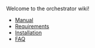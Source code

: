 Welcome to the orchestrator wiki!

* [Manual](Orchestrator-Manual)
* [Requirements](manual/Requirements)
* [Installation](manual/Installation)
* [FAQ](FAQ)